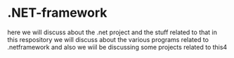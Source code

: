 # .NET-framework
here we will discuss about the .net project and the stuff related to that
in this respository we will discuss about the various programs related to .netframework and also we wiil be discussing some projects related to this4
